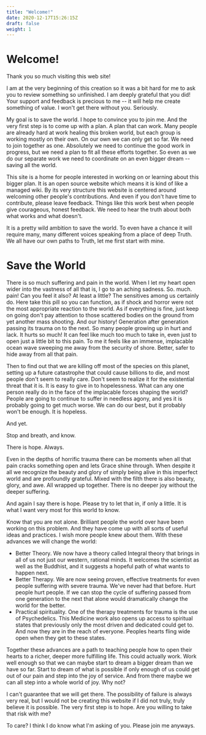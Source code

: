 ```yaml
---
title: "Welcome!"
date: 2020-12-17T15:26:15Z
draft: false
weight: 1
---
```

# Welcome!

Thank you so much visiting this web site!

I am at the very beginning of this creation so it was a bit hard for me to ask you to review something so unfinished. I am deeply grateful that you did! Your support and feedback is precious to me -- it will help me create something of value. I won't get there without you. Seriously.

My goal is to save the world. I hope to convince you to join me. And the very first step is to come up with a plan. A plan that can work. Many people are already hard at work healing this broken world, but each group is working mostly on their own. On our own we can only get so far. We need to join together as one. Absolutely we need to continue the good work in progress, but we need a plan to fit all these efforts together. So even as we do our separate work we need to coordinate on an even bigger dream -- saving all the world.

This site is a home for people interested in working on or learning about this bigger plan. It is an open source website which means it is kind of like a managed wiki. By its very structure this website is centered around welcoming other people's contributions. And even if you don't have time to contribute, please leave feedback. Things like this work best when people give courageous, honest feedback. We need to hear the truth about both what works and what doesn't.

It is a pretty wild ambition to save the world. To even have a chance it will require many, many different voices speaking from a place of deep Truth. We all have our own paths to Truth, let me first start with mine.

# Save the World

There is so much suffering and pain in the world. When I let my heart open wider into the vastness of all that is, I go to an aching sadness. So. much. pain! Can you feel it also? At least a little? The sensitives among us certainly do. Here take this pill so you can function, as if shock and horror were not the most appropriate reaction to the world. As if everything is fine, just keep on going don't pay attention to those scattered bodies on the ground from yet another mass shooting. And our history! Generation after generation passing its trauma on to the next. So many people growing up in hurt and lack. It hurts so much! It can feel like much too much to take in, even just to open just a little bit to this pain. To me it feels like an immense, implacable ocean wave sweeping me away from the security of shore. Better, safer to hide away from all that pain.

Then to find out that we are killing off most of the species on this planet, setting up a future catastrophe that could cause billions to die, and most people don't seem to really care. Don't seem to realize it for the existential threat that it is. It is easy to give in to hopelessness. What can any one person really do in the face of the implacable forces shaping the world? People are going to continue to suffer in needless agony, and yes it is probably going to get much worse. We can do our best, but it probably won't be enough. It is hopeless.

And yet.

Stop and breath, and know.

There is hope. Always.

Even in the depths of horrific trauma there can be moments when all that pain cracks something open and lets Grace shine through. When despite it all we recognize the beauty and glory of simply being alive in this imperfect world and are profoundly grateful. Mixed with the filth there is also beauty, glory, and awe. All wrapped up together. There is no deeper joy without the deeper suffering.

And again I say there is hope. Please try to let that in, if only a little. It is what I want very most for this world to know.

Know that you are not alone. Brilliant people the world over have been working on this problem. And they have come up with all sorts of useful ideas and practices.  I wish more people knew about them. With these advances we will change the world:

* Better Theory. We now have a theory called Integral theory that brings in all of us not just our western, rational minds. It welcomes the scientist as well as the Buddhist, and it suggests a hopeful path of what wants to happen next.
* Better Therapy. We are now seeing proven, effective treatments for even people suffering with severe trauma. We've never had that before. Hurt people hurt people. If we can stop the cycle of suffering passed from one generation to the next that alone would dramatically change the world for the better.
* Practical spirituality. One of the therapy treatments for trauma is the use of Psychedelics. This Medicine work also opens up access to spiritual states that previously only the most driven and dedicated could get to. And now they are in the reach of everyone. Peoples hearts fling wide open when they get to these states.

Together these advances are a path to teaching people how to open their hearts to a richer, deeper more fulfilling life. This could actually work. Work well enough so that we can maybe start to dream a bigger dream than we have so far. Start to dream of what is possible if only enough of us could get out of our pain and step into the joy of service. And from there maybe we can all step into a whole world of joy. Why not?

I can't guarantee that we will get there. The possibility of failure is always very real, but I would not be creating this website if I did not truly, truly believe it is possible. The very first step is to hope. Are you willing to take that risk with me?

To care? I think I do know what I'm asking of you. Please join me anyways.
